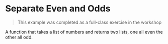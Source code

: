 # Separate Even and Odds

> This example was completed as a full-class exercise in the workshop

A function that takes a list of numbers and returns two lists, one all even the other all odd.
